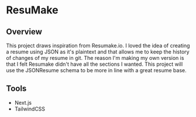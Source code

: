 # ResuMake
## Overview
This project draws inspiration from Resumake.io. I loved the idea of creating a resume using JSON as it's plaintext and that allows me to keep the history of changes of my resume in git. The reason I'm making my own version is that I felt Resumake didn't have all the sections I wanted. This project will use the JSONResume schema to be more in line with a great resume base.
## Tools
- Next.js
- TailwindCSS

